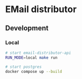 # EMail distributor

## Development

### Local

```sh
# start email-distributor-api
RUN_MODE=local make run
```

```sh
# start postgres
docker compose up --build
```
